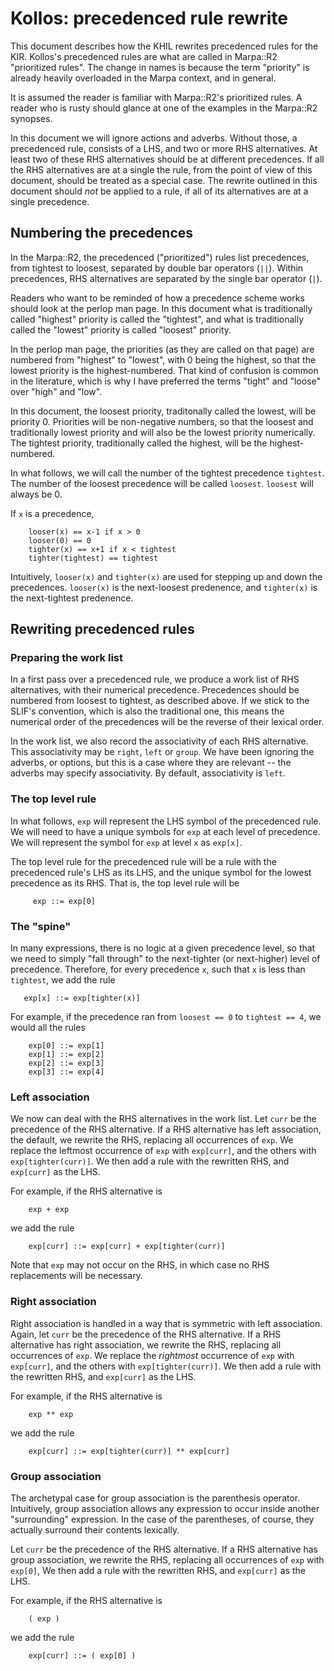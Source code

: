 # Kollos: precedenced rule rewrite

This document describes how the KHIL rewrites
precedenced rules for the KIR.
Kollos's precedenced rules are what are called
in Marpa::R2 "prioritized rules".
The change in names is because
the term "priority" is already heavily overloaded in
the Marpa context, and in general.

It is assumed the reader is familiar with Marpa::R2's
prioritized rules.
A reader who is rusty should glance at one of the
examples in the Marpa::R2 synopses.

In this document we will ignore actions and adverbs.
Without those,
a precedenced rule, consists of a LHS,
and two or more RHS alternatives.
At least two of these RHS alternatives should be
at different precedences.
If all the RHS alternatives are at a single
the rule, from the point of view of this document,
should be treated as a special case.
The rewrite outlined in this document should *not*
be applied to a rule, if all of its alternatives
are at a single precedence.

## Numbering the precedences

In the Marpa::R2, the precedenced ("prioritized")
rules list precedences, from tightest to loosest,
separated by double bar
operators (`||`).
Within precedences, RHS alternatives are separated
by the single bar operator (`|`).

Readers who want to be reminded of how a precedence
scheme works should look at the perlop man page.
In this document what is traditionally called "highest"
priority is called the "tightest",
and what is traditionally called the "lowest" priority
is called "loosest" priority.

In the perlop man page, the priorities (as they are
called on that page) are numbered from
"highest" to "lowest", with 0 being the highest,
so that the lowest priority is the highest-numbered.
That kind of confusion is common in the literature,
which is why I have preferred the terms "tight" and
"loose" over "high" and "low".

In this document,
the loosest priority,
traditonally called the lowest,
will be priority 0.
Priorities will be non-negative numbers,
so that the loosest and traditionally lowest priority
and will also
be the lowest priority numerically.
The tightest priority,
traditionally called the highest,
will be the highest-numbered.

In what follows, we will call the number
of the tightest precedence `tightest`.
The number of the loosest precedence will
be called `loosest`.
`loosest` will always be 0.

If `x` is a precedence,
```
    looser(x) == x-1 if x > 0
    looser(0) == 0
    tighter(x) == x+1 if x < tightest
    tighter(tightest) == tightest
```
Intuitively,
`looser(x)` and `tighter(x)` are
used for stepping up and down the
precedences.
`looser(x)` is the
next-loosest predenence,
and `tighter(x)` is the
next-tightest predenence.

## Rewriting precedenced rules

### Preparing the work list

In a first pass over a precedenced rule,
we produce a work list
of RHS alternatives, with their numerical precedence.
Precedences should be numbered from loosest
to tightest, as described above.
If we stick to the SLIF's convention,
which is also the traditional one,
this means the numerical
order of the precedences
will be the reverse of their lexical order.

In the work list,
we also record the associativity of each RHS
alternative.
This associativity may be `right`, `left` or `group`.
We have been ignoring the adverbs, or options,
but this is a case where they are relevant --
the adverbs may specify associativity.
By default, associativity is `left`.

### The top level rule

In what follows, `exp` will represent the LHS symbol
of the precedenced rule.
We will need to have a unique symbols for 
`exp` at each level of precedence.
We will represent the symbol for `exp`
at level `x` as `exp[x]`.

The top level rule for the precedenced rule
will be a rule with the precedenced rule's LHS
as its LHS,
and the unique symbol for the lowest precedence
as its RHS.
That is, the top level rule will be
```
     exp ::= exp[0]
```

### The "spine"

In many expressions, there is no logic at a given
precedence level, so that we need to simply "fall through"
to the next-tighter (or next-higher) level of precedence.
Therefore, for every precedence `x`, such
that `x` is less than `tightest`, we
add the rule
```
   exp[x] ::= exp[tighter(x)]
```
For example, if the precedence ran from
`loosest == 0` to `tightest == 4`,
we would all the rules
```
    exp[0] ::= exp[1]
    exp[1] ::= exp[2]
    exp[2] ::= exp[3]
    exp[3] ::= exp[4]
```

### Left association

We now can deal with the RHS alternatives in the work list.
Let `curr` be the precedence of the RHS alternative.
If a RHS alternative has left association, the default,
we rewrite the RHS, replacing all occurrences of `exp`.
We replace the leftmost occurrence of `exp` with `exp[curr]`,
and the others with `exp[tighter(curr)]`.
We then add a rule with the rewritten RHS,
and `exp[curr]` as the LHS.

For example, if the RHS alternative is
```
    exp + exp
```
we add the rule
```
    exp[curr] ::= exp[curr] + exp[tighter(curr)]
```

Note that `exp` may not occur on the RHS, in which
case no RHS replacements will be necessary.

### Right association

Right association is handled in a way that is
symmetric with left association.
Again, let `curr` be the precedence of the RHS alternative.
If a RHS alternative has right association,
we rewrite the RHS, replacing all occurrences of `exp`.
We replace the *rightmost* occurrence of `exp` with `exp[curr]`,
and the others with `exp[tighter(curr)]`.
We then add a rule with the rewritten RHS,
and `exp[curr]` as the LHS.

For example, if the RHS alternative is
```
    exp ** exp
```
we add the rule
```
    exp[curr] ::= exp[tighter(curr)] ** exp[curr]
```

### Group association

The archetypal case for
group association is the parenthesis operator.
Intuitively, group association allows any expression
to occur inside another "surrounding" expression.
In the case of the parentheses, of course,
they actually surround their contents lexically.

Let `curr` be the precedence of the RHS alternative.
If a RHS alternative has group association,
we rewrite the RHS, replacing all occurrences of `exp`
with `exp[0]`,
We then add a rule with the rewritten RHS,
and `exp[curr]` as the LHS.

For example, if the RHS alternative is
```
    ( exp )
```
we add the rule
```
    exp[curr] ::= ( exp[0] )
```

<!---
vim: expandtab shiftwidth=4
-->
